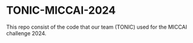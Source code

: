 # TONIC-MICCAI-2024

This repo consist of the code that our team (TONIC) used for the MICCAI challenge 2024. 
